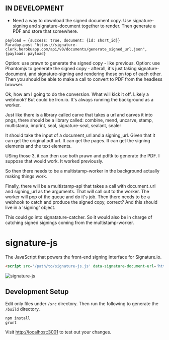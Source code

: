 ## IN DEVELOPMENT 

+ Need a way to download the signed document copy. Use signature-signing and signature-document together to render. Then generate a PDF and store that somewhere.

```
payload = {success: true, document: {id: short_id}} 
Faraday.post "https://signature-clerk.herokuapp.com/api/v0/documents/generate_signed_url.json", {payload: payload}
```

Option: use prawn to generate the signed copy - like previous.
Option: use Phantomjs to generate the signed copy - afterall, it's just taking signature-document, and signature-signing and rendering those on top of each other. Then you should be able to make a call to convert to PDF from the headless browser.

Ok, how am I going to do the conversion. What will kick it off. Likely a webhook? But could be Iron.io. It's always running the background as a worker.  

Just like there is a library called carve that takes a url and carves it into pngs, there should be a library called:
  combine, mend, uncarve, stamp, multistamp, imprint, seal, signature-seal, sealant, sealer

It should take the input of a document_url and a signing_url. Given that it can get the original pdf url. It can get the pages. It can get the signing elements and the text elements.

USing those 3, it can then use both prawn and pdftk to generate the PDF. I suppose that would work. It worked previously.

So then there needs to be a multistamp-worker in the background actually making things work. 

Finally, there will be a multistamp-api that takes a call with document_url and signing_url as the arguments. That will call out to the worker. The worker will pop of the queue and do it's job. Then there needs to be a webhook to catch and produce the signed copy, correct? And this should live in a 'signing' object.

This could go into signatature-catcher. So it would also be in charge of catching signed signings coming from the multistamp-worker.


# signature-js

The JavaScript that powers the front-end signing interface for Signature.io.

```html
<script src='/path/to/signature-js.js' data-signature-document-url='http://url.com/document.json' data-signature-signing-url='http://url.com/signature/url.json'></script>
```

<img src="https://raw.githubusercontent.com/motdotla/signature-js/master/signature-js.gif" alt="signature-js" />

## Development Setup

Edit only files under `/src` directory. Then run the following to generate the `/build` directory.

```
npm install
grunt
```

Visit <http://localhost:3001> to test out your changes.
